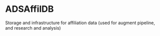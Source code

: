 # ADSAffilDB
Storage and infrastructure for affiliation data (used for augment pipeline, and research and analysis)
